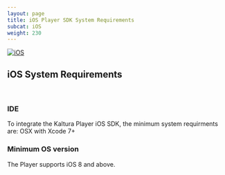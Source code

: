 ```yaml
---
layout: page
title: iOS Player SDK System Requirements
subcat: iOS
weight: 230
---
```


[![iOS](https://img.shields.io/badge/iOS-Supported-green.svg)](https://github.com/kaltura/player-sdk-native-ios)

## iOS System Requirements 
&nbsp;

### IDE 
To integrate the Kaltura Player iOS SDK, the minimum system requirments are:
OSX with Xcode 7+ 
  
### Minimum OS version 
The Player supports iOS 8 and above.



  


